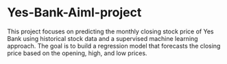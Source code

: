 # Yes-Bank-Aiml-project
This project focuses on predicting the monthly closing stock price of Yes Bank using historical stock data and a supervised machine learning approach. The goal is to build a regression model that forecasts the closing price based on the opening, high, and low prices.
